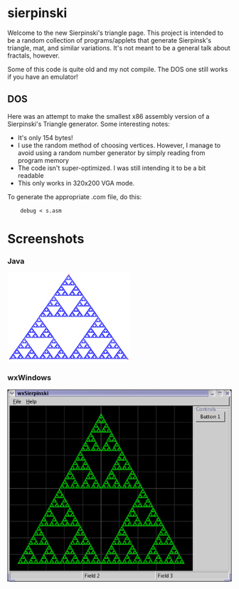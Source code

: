 # sierpinski

Welcome to the new Sierpinski's triangle page. This project is intended to be a
random collection of programs/applets that generate Sierpinsk's triangle, mat,
and similar variations. It's not meant to be a general talk about fractals,
however.

Some of this code is quite old and my not compile.  The DOS one still works if
you have an emulator!

## DOS

Here was an attempt to make the smallest x86 assembly version of a Sierpinski's
Triangle generator. Some interesting notes:

* It's only 154 bytes!
* I use the random method of choosing vertices. However, I manage to avoid
  using a random number generator by simply reading from program memory
* The code isn't super-optimized. I was still intending it to be a bit readable
* This only works in 320x200 VGA mode.

To generate the appropriate .com file, do this:

```
    debug < s.asm
```

# Screenshots


### Java
![Java](images/triangle-med.png)

### wxWindows
![wxWindws](images/wxSierp-linux-20060727-r47.png)

